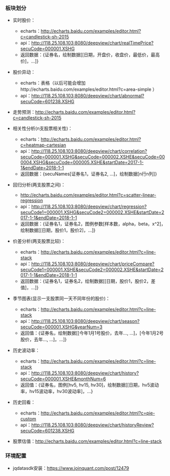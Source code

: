 ### 板块划分

* 实时股价：
    * echarts：http://echarts.baidu.com/examples/editor.html?c=candlestick-sh-2015  
    * api：http://118.25.108.103:8080/deepview/chart/realTimePrice?secuCode=000001.XSHG
    * 返回数据：{证券名，绘制数据[[日期，开盘价，收盘价，最低价，最高价]，...]}
    
* 股价异动：
    * echarts：表格（以后可能会增加http://echarts.baidu.com/examples/editor.html?c=area-simple ）
    * api：http://118.25.108.103:8080/deepview/chart/abnormal?secuCode=601238.XSHG


* 走势预测：http://echarts.baidu.com/examples/editor.html?c=candlestick-sh-2015

* 相关性分析(n支股票相关性)：
    * echarts：http://echarts.baidu.com/examples/editor.html?c=heatmap-cartesian
    * api：http://118.25.108.103:8080/deepview/chart/correlation?secuCode=000001.XSHG&secuCode=000002.XSHE&secuCode=000004.XSHG&secuCode=000005.XSHE&startDate=2017-1-1&endDate=2018-1-1
    * 返回数据：{secuNames[证券名1，证券名2, ...]，绘制数据[n行n列]}

* 回归分析(两支股票之间)：
    * http://echarts.baidu.com/examples/editor.html?c=scatter-linear-regression
    * api：http://118.25.108.103:8080/deepview/chart/regression?secuCode1=000001.XSHG&secuCode2=000002.XSHE&startDate=2017-1-1&endDate=2018-1-1
    * 返回数据：{证券名1，证券名2，图例参数[样本数，alpha，beta，x^2]，绘制数据[[日期，股价1，股价2]，...]}

* 价差分析(两支股票比较)：
    * echarts：http://echarts.baidu.com/examples/editor.html?c=line-stack
    * api：http://118.25.108.103:8080/deepview/chart/priceCompare?secuCode1=000001.XSHE&secuCode2=000002.XSHE&startDate=2017-1-1&endDate=2018-1-1
    * 返回数据：{证券名1，证券名2，绘制数据[[日期，股价1，股价2，差值]，...]}

* 季节图表(显示一支股票同一天不同年份的股价)：
    * echarts：http://echarts.baidu.com/examples/editor.html?c=line-stack
    * api：http://118.25.108.103:8080/deepview/chart/season?secuCode=000001.XSHG&yearNum=3
    * 返回值：{证券名，绘制数据[[今年1月1号股价，去年..., ...]，[今年1月2号股价，去年..., ...]，...]}

* 历史波动率：
    * echarts：http://echarts.baidu.com/examples/editor.html?c=line-stack
    * api：http://118.25.108.103:8080/deepview/chart/history?secuCode=000001.XSHE&monthNum=6
    * 返回值：{证券名，图例[hv5, hv15, hv30]，绘制数据[[日期，hv5波动率，hv15波动率，hv30波动率]，...}

* 历史回看：
    * echarts：http://echarts.baidu.com/examples/editor.html?c=pie-custom
    * api：http://118.25.108.103:8080/deepview/chart/historyReview?secuCode=601238.XSHG

* 股票估值：http://echarts.baidu.com/examples/editor.html?c=line-stack

### 环境配置
* jqdatasdk安装：https://www.joinquant.com/post/12479
